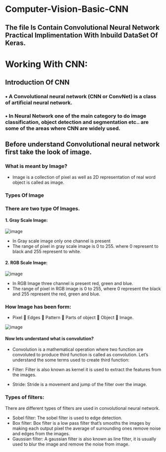 # Computer-Vision-Basic-CNN
## The file Is Contain Convolutional Neural Network Practical Implimentation With Inbuild DataSet Of Keras.

# Working With CNN:
## Introduction Of CNN
### •	A Convolutional neural network (CNN or ConvNet) is a class of artificial neural network.
### •	In Neural Network one of the main category to do image classification, object detection and segmentation etc.. are some of the areas where  CNN are widely used.

## Before understand Convolutional neural network first take the look of image.

### What is meant by Image?
* Image is a collection of pixel as well as 2D representation of real word object is called as image.

### Types Of Image

### There are two type Of Images.
#### 1.	Gray Scale Image: 

![image](https://user-images.githubusercontent.com/101791322/187868729-2c2dfd64-c078-43c3-b9f9-51b733f8590b.png)


*	In Gray scale image only one channel is present
* The range of pixel in gray scale image is 0 to 255. where 0 represent to black and 255 represent to white.

#### 2.	RGB Scale Image:

![image](https://user-images.githubusercontent.com/101791322/187868219-3eedb3db-944f-4726-93f7-bf555db5a98f.png)

 
* In RGB Image three channel is present red, green and blue.
* The range of pixel in RGB image is 0 to 255, where 0 represent the black and 255 represent the red, green and blue.

### How Image has been form:
* Pixel  Edges  Pattern  Parts of object  Object  Image.

![image](https://user-images.githubusercontent.com/101791322/187869411-3fb59ca7-0e2b-4c2e-9e42-314bb03c37d0.png)

####  Now lets understand what is convolution?

* Convolution is a mathematical operation where two function are convoluted to produce third function is called as convolution. Let’s understand the some terms used to create third function:

* Filter: Filter is also known as kernel it is used to extract the features from the images.

* Stride: Stride is a movement and jump of the filter over the image. 

### Types of filters:
There are different types of filters are used in convolutional neural network.
*	Sobel filter: The sobel filter is used to edge detection.
*	Box filter: Box filter is a low pass filter that’s smooths the images by making each output pixel the average of surrounding ones remove noise and edges from the images.
*	Gaussian filter: A gaussian filter is also known as line filter, it is usually used to blur the image and remove the noise from image.





